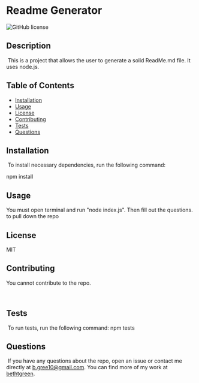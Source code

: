 # Readme Generator
  ![GitHub license](https://img.shields.io/badge/license-MIT-blue.svg)
  ​
  ## Description
  ​
 This is a project that allows the user to generate a solid ReadMe.md file. It uses node.js. 
  ​
  ## Table of Contents 
  
  * [Installation](#installation)
  ​
  * [Usage](#usage)
  ​
  * [License](#license)
  ​
  * [Contributing](#contributing)
  ​
  * [Tests](#tests)
  ​
  * [Questions](#questions)
  ​
  ## Installation
  ​
  To install necessary dependencies, run the following command: 
  
  ​npm install
  
  ## Usage
  
   ​You must open terminal and run "node index.js". Then fill out the questions.  to pull down the repo 
  ​
  ## License
  MIT
  ​
 
    
  ## Contributing
  ​You cannot contribute to the repo. 
 
  ​
  ## Tests
  ​
  To run tests, run the following command:
  npm tests
  ​
  ## Questions
  ​
  If you have any questions about the repo, open an issue or contact me directly at b.gree10@gmail.com. You can find more of my work at [bethtgreen](https://github.com/bethtgreen/).
  